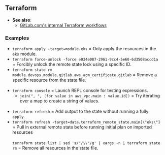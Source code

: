 ## Terraform

- **See also**:
  - [GitLab.com's internal Terraform workflows](https://gitlab.com/gitlab-com/gl-infra/readiness/-/tree/master/library/terraform-automation)

### Examples

- `terraform apply -target=module.eks` = Only apply the resources in the `eks` module.
- `terraform force-unlock -force e034e087-2961-9cc4-5e60-6d3508accd1a` = Forcibly unlock the remote state lock using a specific ID.
- `terraform state rm module.devops.module.gitlab.aws_acm_certificate.gitlab` = Remove a specific resource from the state file.
<br><br>
- `terraform console` = Launch REPL console for testing expressions.
  - `join(", ", [for value in aws_vpc.main : value.id])` = Try iterating over a map to create a string of values.
<br><br>
- `terraform refresh` = Add output to the state without running a fully `apply`.
- `terraform refresh -target=data.terraform_remote_state.main[\"eks\"]` = Pull in external remote state before running initial plan on imported resources
<br><br>
`terraform state list | sed 's/"/\\"/g' | xargs -n 1 terraform state rm` = Remove all resources in the state file.
